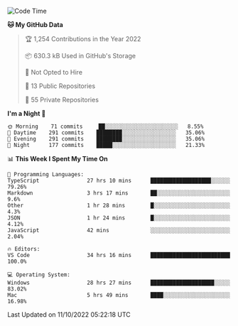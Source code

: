 <!--START_SECTION:waka-->
![Code Time](http://img.shields.io/badge/Code%20Time-3%2C109%20hrs%2050%20mins-blue)

**🐱 My GitHub Data** 

> 🏆 1,254 Contributions in the Year 2022
 > 
> 📦 630.3 kB Used in GitHub's Storage 
 > 
> 🚫 Not Opted to Hire
 > 
> 📜 13 Public Repositories 
 > 
> 🔑 55 Private Repositories  
 > 
**I'm a Night 🦉** 

```text
🌞 Morning    71 commits     ██░░░░░░░░░░░░░░░░░░░░░░░   8.55% 
🌆 Daytime    291 commits    ████████░░░░░░░░░░░░░░░░░   35.06% 
🌃 Evening    291 commits    ████████░░░░░░░░░░░░░░░░░   35.06% 
🌙 Night      177 commits    █████░░░░░░░░░░░░░░░░░░░░   21.33%

```


📊 **This Week I Spent My Time On** 

```text
💬 Programming Languages: 
TypeScript               27 hrs 10 mins      ███████████████████░░░░░░   79.26% 
Markdown                 3 hrs 17 mins       ██░░░░░░░░░░░░░░░░░░░░░░░   9.6% 
Other                    1 hr 28 mins        █░░░░░░░░░░░░░░░░░░░░░░░░   4.3% 
JSON                     1 hr 24 mins        █░░░░░░░░░░░░░░░░░░░░░░░░   4.12% 
JavaScript               42 mins             ░░░░░░░░░░░░░░░░░░░░░░░░░   2.04%

🔥 Editors: 
VS Code                  34 hrs 16 mins      █████████████████████████   100.0%

💻 Operating System: 
Windows                  28 hrs 27 mins      ████████████████████░░░░░   83.02% 
Mac                      5 hrs 49 mins       ████░░░░░░░░░░░░░░░░░░░░░   16.98%

```


 Last Updated on 11/10/2022 05:22:18 UTC
<!--END_SECTION:waka-->

